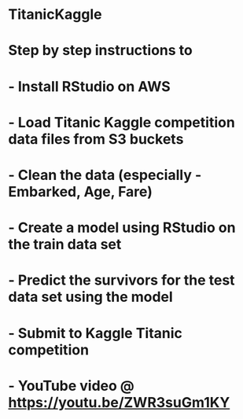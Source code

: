 # TitanicKaggle

# Step by step instructions to 
# - Install RStudio on AWS
# - Load Titanic Kaggle competition data files from S3 buckets
# - Clean the data (especially - Embarked, Age, Fare)
# - Create a model using RStudio on the train data set
# - Predict the survivors for the test data set using the model
# - Submit to Kaggle Titanic competition

# - YouTube video @ https://youtu.be/ZWR3suGm1KY

